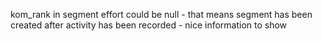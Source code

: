 kom_rank in segment effort could be null - that means segment has been created after activity has been recorded - nice information to show